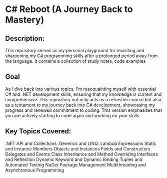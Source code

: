 # C# Reboot (A Journey Back to Mastery)

## Description:

This repository serves as my personal playground for revisiting and sharpening my C# programming skills after a prolonged period away from the language. 
It contains a collection of study notes, code examples

## Goal

As I dive back into various topics, I'm reacquainting myself with essential C# and .NET development skills, 
ensuring that my knowledge is current and comprehensive. 
This repository not only acts as a refresher course but also as a testament to my journey back into C# development, 
showcasing my progress and renewed commitment to coding. 
This version emphasizes that you are actively starting to code again and working on your skills.

## Key Topics Covered:

.NET API and Collections
.Generics and LINQ
.Lambda Expressions
Static and Instance Members
Objects and Instances
Fields and Constructors
Delegates and Events
Class Inheritance and Method Overriding
Interfaces and Reflection
Dynamic Keyword and Dynamic Binding
Tuples and Automated Testing
NuGet Package Management
Multithreading and Asynchronous Programming
